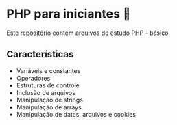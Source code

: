 # PHP para iniciantes :elephant:

Este repositório contém arquivos de estudo PHP - básico. 

## Características
- Variáveis e constantes
- Operadores
- Estruturas de controle
- Inclusão de arquivos
- Manipulação de strings
- Manipulação de arrays
- Manipulação de datas, arquivos e cookies

